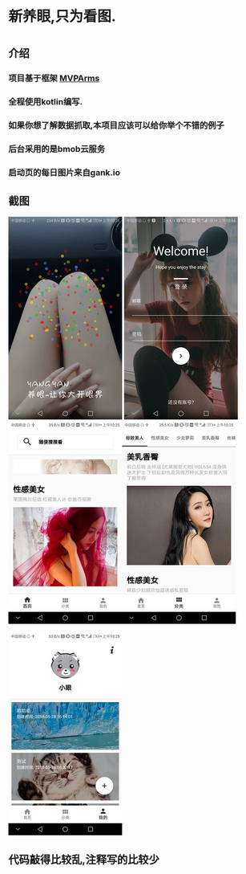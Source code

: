  # 新养眼,只为看图.

 # <p></p>



 ## 介绍
 ### 项目基于框架 <a href="https://github.com/JessYanCoding/MVPArms/">MVPArms</a>
 ### 全程使用kotlin编写.
 ### 如果你想了解数据抓取,本项目应该可以给你举个不错的例子
 ### 后台采用的是bmob云服务
 ### 启动页的每日图片来自gank.io

 ## 截图
![](screenshot/screenshot_splash.jpg) ![](screenshot/screenshot_login.jpg)![](screenshot/screenshot_home.jpg)![](screenshot/screenshot_category.jpg)

![](screenshot/screenshot_mine.jpg)


 ## 代码敲得比较乱,注释写的比较少